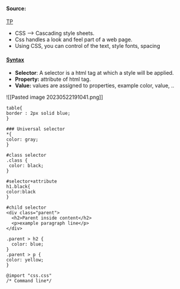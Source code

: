 #### Source:
[TP](https://www.tutorialspoint.com/css/what_is_css.htm)

* CSS --> Cascading style sheets.
* Css handles a look and feel part of a web page.
* Using CSS, you can control of the text, style fonts, spacing


#### [Syntax](https://www.tutorialspoint.com/css/css_syntax.htm)

* **Selector**: A selector is a html tag at which a style will be applied.
* **Property:** attribute of html tag.
* **Value:** values are assigned to properties, example color, value, ..

![[Pasted image 20230522191041.png]]

```
table{
border : 2px solid blue;
}
```

```
### Universal selector
*{
color: gray;
}
```

```
#class selector
.class {
 color: black;
}
```

```
#selector+attribute
h1.black{
color:black
}
```

```
#child selector
<div class="parent">
  <h2>Parent inside content</h2>
  <p>example paragraph line</p>
</div>

.parent > h2 {
  color: blue;
}
.parent > p {
color: yellow;
}
```


```
@import "css.css"
/* Command line*/
```